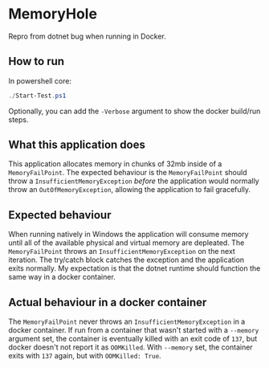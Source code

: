 # MemoryHole

Repro from dotnet bug when running in Docker.

## How to run

In powershell core:

```powershell
./Start-Test.ps1
```

Optionally, you can add the `-Verbose` argument to show the docker build/run steps.

## What this application does

This application allocates memory in chunks of 32mb inside of a `MemoryFailPoint`. The expected behaviour is the `MemoryFailPoint` should
throw a `InsufficientMemoryException` _before_ the application would normally throw an `OutOfMemoryException`, allowing the application to
fail gracefully.

## Expected behaviour

When running natively in Windows the application will consume memory until all of the available physical and virtual memory are depleated.
The `MemoryFailPoint` throws an `InsufficientMemoryException` on the next iteration. The try/catch block catches the exception and the
application exits normally.  My expectation is that the dotnet runtime should function the same way in a docker container.

## Actual behaviour in a docker container

The `MemoryFailPoint` never throws an `InsufficientMemoryException` in a docker container. If run from a container that wasn't started with
a `--memory` argument set, the container is eventually killed with an exit code of `137`, but docker doesn't not report it as `OOMKilled`.
With `--memory` set, the container exits with `137` again, but with `OOMKilled: True`.
